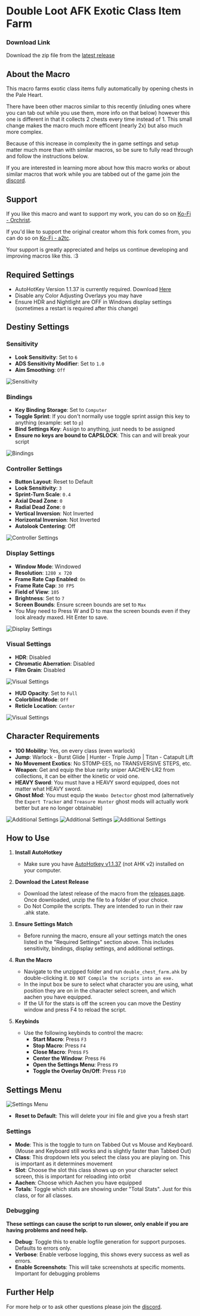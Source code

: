 # Double Loot AFK Exotic Class Item Farm
### Download Link
Download the zip file from the [latest release](https://github.com/orchrist-pc/double-chest-tabbedout/releases/latest)

## About the Macro

This macro farms exotic class items fully automatically by opening chests in the Pale Heart.

There have been other macros similar to this recently (inluding ones where you can tab out while you use them, more info on that below) however this one is different in that it collects 2 chests every time instead of 1. This small change makes the macro much more efficent (nearly 2x) but also much more complex. 

Because of this increase in complexity the in game settings and setup matter much more than with similar macros, so be sure to fully read through and follow the instructions below.

If you are interested in learning more about how this macro works or about similar macros that work while you are tabbed out of the game join the [discord](https://thrallway.com).

## Support
If you like this macro and want to support my work, you can do so on [Ko-Fi - Orchrist](https://ko-fi.com/orchrist).

If you'd like to support the original creator whom this fork comes from, you can do so on [Ko-Fi - a2tc](https://ko-fi.com/a2tc_awesome_guy). 

Your support is greatly appreciated and helps us continue developing and improving macros like this. :3

## Required Settings
- AutoHotKey Version 1.1.37 is currently required.
Download [Here](https://autohotkey.com/download/1.1/AutoHotkey_1.1.37.02_setup.exe)
- Disable any Color Adjusting Overlays you may have
- Ensure HDR and Nightlight are OFF in Windows display settings (sometimes a restart is required after this change)

## Destiny Settings
### Sensitivity
- **Look Sensitivity**: Set to `6`
- **ADS Sensitivity Modifier**: Set to `1.0`
- **Aim Smoothing**: `Off`

  
![Sensitivity](_Libraries/Reference_Images/chest_farm_sens.png)

### Bindings
- **Key Binding Storage**: Set to `Computer`
- **Toggle Sprint**: If you don't normally use toggle sprint assign this key to anything (example: set to `p`)
- **Bind Settings Key**: Assign to anything, just needs to be assigned
- **Ensure no keys are bound to CAPSLOCK**: This can and will break your script


![Bindings](_Libraries/Reference_Images/All_Keybinds.png)

### Controller Settings
- **Button Layout**: Reset to Default
- **Look Sensitivity**: `3`
- **Sprint-Turn Scale**: `0.4`
- **Axial Dead Zone**: `0`
- **Radial Dead Zone**: `0`
- **Vertical Inversion**: Not Inverted
- **Horizontal Inversion**: Not Inverted
- **Autolook Centering**: Off


![Controller Settings](_Libraries/Reference_Images/controller_settings.png)

### Display Settings
- **Window Mode**: Windowed
- **Resolution**: `1280 x 720`
- **Frame Rate Cap Enabled**: `On`
- **Frame Rate Cap**: `30 FPS`
- **Field of View**: `105`
- **Brightness**: Set to `7`
- **Screen Bounds**: Ensure screen bounds are set to `Max`
- You May need to Press W and D to max the screen bounds even if they look already maxed. Hit Enter to save.

  
![Display Settings](_Libraries/Reference_Images/chest_farm_video_settings.png)

### Visual Settings
- **HDR**: Disabled
- **Chromatic Aberration**: Disabled
- **Film Grain**: Disabled

  
![Visual Settings](_Libraries/Reference_Images/chest_farm_additional_video.png)
- **HUD Opacity**: Set to `Full`
- **Colorblind Mode**: `Off`
- **Reticle Location**: `Center`

  
![Visual Settings](_Libraries/Reference_Images/chest_farm_gameplay.png)

## Character Requirements
- **100 Mobility**: Yes, on every class (even warlock)
- **Jump**: Warlock - Burst Glide | Hunter - Triple Jump | Titan - Catapult Lift
- **No Movement Exotics**: No ST0MP-EE5, no TRANSVERSIVE STEPS, etc.
- **Weapon**: Get and equip the blue rarity sniper AACHEN-LR2 from collections, it can be either the kinetic or void one.
- **HEAVY Sword**: You must have a HEAVY sword equipped, does not matter what HEAVY sword.
- **Ghost Mod**: You must equip the `Wombo Detector` ghost mod (alternatively the `Expert Tracker` and `Treasure Hunter` ghost mods will actually work better but are no longer obtainable)

![Additional Settings](_Libraries/Reference_Images/chest_farm_mobi.png)
![Additional Settings](_Libraries/Reference_Images/chest_farm_aachen.png)
![Additional Settings](_Libraries/Reference_Images/chest_farm_ghost_mod.png)

## How to Use

1. **Install AutoHotkey**
   - Make sure you have [AutoHotkey v1.1.37](https://www.autohotkey.com/download/ahk-install.exe) (not AHK v2) installed on your computer.
   
2. **Download the Latest Release**
   - Download the latest release of the macro from the [releases page](https://github.com/orchrist-pc/double-chest-tabbedout/releases/latest). Once downloaded, unzip the file to a folder of your choice.
   - Do Not Compile the scripts. They are intended to run in their raw .ahk state.

3. **Ensure Settings Match**
   - Before running the macro, ensure all your settings match the ones listed in the "Required Settings" section above. This includes sensitivity, bindings, display settings, and additional settings.

4. **Run the Macro**
   - Navigate to the unzipped folder and run `double_chest_farm.ahk` by double-clicking it. `DO NOT Compile the scripts into an exe.`
   - In the input box be sure to select what character you are using, what position they are on in the character select screen, and which aachen you have equipped.
   - If the UI for the stats is off the screen you can move the Destiny window and press F4 to reload the script.

5. **Keybinds**
   - Use the following keybinds to control the macro:
     - **Start Macro**: Press `F3`
     - **Stop Macro**: Press `F4`
     - **Close Macro**: Press `F5`
     - **Center the Window**: Press `F6`
     - **Open the Settings Menu**: Press `F9`
     - **Toggle the Overlay On/Off**: Press `F10`

## Settings Menu
![Settings Menu](_Libraries/Reference_Images/settings.png)
- **Reset to Default**: This will delete your ini file and give you a fresh start

### Settings
   - **Mode**: This is the toggle to turn on Tabbed Out vs Mouse and Keyboard. (Mouse and Keyboard still works and is slightly faster than Tabbed Out)
   - **Class**: This dropdown lets you select the class you are playing on. This is important as it determines movement
   - **Slot**: Choose the slot this class shows up on your character select screen, this is important for reloading into orbit
   - **Aachen**: Choose which Aachen you have equipped
   - **Totals**: Toggle which stats are showing under "Total Stats". Just for this class, or for all classes.

### Debugging
**These settings can cause the script to run slower, only enable if you are having problems and need help.**
   - **Debug**: Toggle this to enable logfile generation for support purposes. Defaults to errors only.
   - **Verbose**: Enable verbose logging, this shows every success as well as errors.
   - **Enable Screenshots**: This will take screenshots at specific moments. Important for debugging problems

## Further Help
For more help or to ask other questions please join the [discord](https://thrallway.com).
